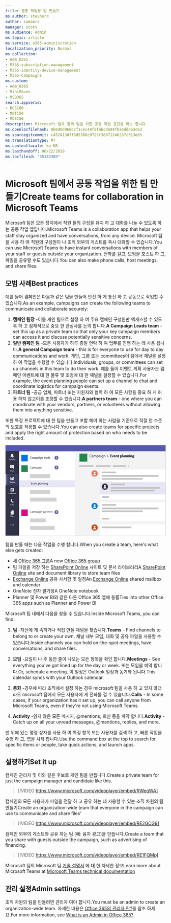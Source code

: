 ```yaml
---
title: 공동 작업용 팀 만들기
ms.author: stevhord
author: samanro
manager: scotv
ms.audience: Admin
ms.topic: article
ms.service: o365-administration
localization_priority: Normal
ms.collection:
- Adm_O365
- M365-subscription-management
- M365-identity-device-management
- M365-Campaigns
ms.custom:
- Adm_O365
- MiniMaven
- MSB365
search.appverid:
- BCS160
- MET150
- MOE150
description: Microsoft 팀과 함께 팀을 위한 공동 작업 공간을 확보 합니다.
ms.openlocfilehash: 0b0d0d968bcf1cec44fefabcde84fba6ddab3c63
ms.sourcegitcommit: c452413dff5d5388c9725f38871246237c313e65
ms.translationtype: MT
ms.contentlocale: ko-KR
ms.lasthandoff: 06/22/2019
ms.locfileid: "35183389"
---
```

# <a name="create-teams-for-collaboration-in-microsoft-teams"></a><span data-ttu-id="552f0-103">Microsoft 팀에서 공동 작업을 위한 팀 만들기</span><span class="sxs-lookup"><span data-stu-id="552f0-103">Create teams for collaboration in Microsoft Teams</span></span>

<span data-ttu-id="552f0-104">Microsoft 팀은 모든 장치에서 직원 들의 구성을 유지 하 고 대화를 나눌 수 있도록 하는 공동 작업 앱입니다.</span><span class="sxs-lookup"><span data-stu-id="552f0-104">Microsoft Teams is a collaboration app that helps your staff stay organized and have conversations, from any device.</span></span> <span data-ttu-id="552f0-105">Microsoft 팀을 사용 하 여 직원의 구성원이 나 조직 외부의 게스트를 즉시 대화할 수 있습니다.</span><span class="sxs-lookup"><span data-stu-id="552f0-105">You can use Microsoft Teams to have instant conversations with members of your staff or guests outside your organization.</span></span> <span data-ttu-id="552f0-106">전화를 걸고, 모임을 호스트 하 고, 파일을 공유할 수도 있습니다.</span><span class="sxs-lookup"><span data-stu-id="552f0-106">You can also make phone calls, host meetings, and share files.</span></span>

## <a name="best-practices"></a><span data-ttu-id="552f0-107">모범 사례</span><span class="sxs-lookup"><span data-stu-id="552f0-107">Best practices</span></span>

<span data-ttu-id="552f0-108">예를 들어 캠페인은 다음과 같은 팀을 만들어 안전 하 게 통신 하 고 공동으로 작업할 수 있습니다.</span><span class="sxs-lookup"><span data-stu-id="552f0-108">As an example, campaigns can create the following teams to communicate and collaborate securely:</span></span>

1. <span data-ttu-id="552f0-109">**캠페인 팀장** -이를 개인 팀으로 설정 하 여 주요 캠페인 구성원만 액세스할 수 있도록 하 고 잠재적으로 중요 한 관심사를 논의 합니다.</span><span class="sxs-lookup"><span data-stu-id="552f0-109">**A Campaign Leads team** - set this up as a private team so that only your key campaign members can access it and discuss potentially sensitive concerns.</span></span>
2. <span data-ttu-id="552f0-110">**일반 캠페인 팀** -모든 사용자가 하루 종일 연락 하 여 업무를 진행 하는 데 사용 됩니다.</span><span class="sxs-lookup"><span data-stu-id="552f0-110">**A general Campaign team** - this is for everyone to use for day to day communications and work.</span></span> <span data-ttu-id="552f0-111">개인, 그룹 또는 committees이 팀에서 채널을 설정 하 여 작업을 수행할 수 있습니다.</span><span class="sxs-lookup"><span data-stu-id="552f0-111">Individuals, groups, or committees can set up channels in this team to do their work.</span></span> <span data-ttu-id="552f0-112">예를 들어 이벤트 계획 사용자는 캠페인 이벤트에 대 한 물류 및 조정에 대 한 채널을 설정할 수 있습니다.</span><span class="sxs-lookup"><span data-stu-id="552f0-112">For example, the event planning people can set up a channel to chat and coordinate logistics for campaign events.</span></span>
3. <span data-ttu-id="552f0-113">**파트너 팀** -공급 업체, 파트너 또는 지원자와 협력 하 여 모든 사항을 중요 하 게 허용 하지 않고이를 조정할 수 있습니다.</span><span class="sxs-lookup"><span data-stu-id="552f0-113">**A partners team** - one where you can coordinate with your vendors, partners, or volunteers without allowing them into anything sensitive.</span></span>

<span data-ttu-id="552f0-114">또한 특정 프로젝트에 대 한 팀을 만들고 포함 해야 하는 사람을 기준으로 적절 한 수준의 보호를 적용할 수 있습니다.</span><span class="sxs-lookup"><span data-stu-id="552f0-114">You can also create teams for specific projects and apply the right amount of protection based on who needs to be included.</span></span> 

![보안 통신 및 공동 작업을 허용 하는 세 개의 개별 팀이 포함 된 Microsoft 팀 창 다이어그램](media/m365-democracy-teams-collab.png)

<span data-ttu-id="552f0-116">팀을 만들 때는 다음 작업을 수행 합니다.</span><span class="sxs-lookup"><span data-stu-id="552f0-116">When you create a team, here's what else gets created:</span></span>

- <span data-ttu-id="552f0-117">새 [Office 365 그룹](https://docs.microsoft.com/en-us/MicrosoftTeams/office-365-groups)</span><span class="sxs-lookup"><span data-stu-id="552f0-117">A new [Office 365 group](https://docs.microsoft.com/en-us/MicrosoftTeams/office-365-groups)</span></span>
- <span data-ttu-id="552f0-118">팀 파일을 저장 하는 [SharePoint Online](https://docs.microsoft.com/en-us/MicrosoftTeams/sharepoint-onedrive-interact) 사이트 및 문서 라이브러리</span><span class="sxs-lookup"><span data-stu-id="552f0-118">A [SharePoint Online](https://docs.microsoft.com/en-us/MicrosoftTeams/sharepoint-onedrive-interact) site and document library to store team files</span></span>
- <span data-ttu-id="552f0-119">[Exchange Online](https://docs.microsoft.com/en-us/MicrosoftTeams/exchange-teams-interact) 공유 사서함 및 일정</span><span class="sxs-lookup"><span data-stu-id="552f0-119">An [Exchange Online](https://docs.microsoft.com/en-us/MicrosoftTeams/exchange-teams-interact) shared mailbox and calendar</span></span>
- <span data-ttu-id="552f0-120">OneNote 전자 필기장</span><span class="sxs-lookup"><span data-stu-id="552f0-120">A OneNote notebook</span></span>
- <span data-ttu-id="552f0-121">Planner 및 Power BI와 같은 다른 Office 365 앱에 동률</span><span class="sxs-lookup"><span data-stu-id="552f0-121">Ties into other Office 365 apps such as Planner and Power BI</span></span>

<span data-ttu-id="552f0-122">Microsoft 팀 내에서 다음을 찾을 수 있습니다.</span><span class="sxs-lookup"><span data-stu-id="552f0-122">Inside Microsoft Teams, you can find:</span></span>
1. <span data-ttu-id="552f0-123">**팀** -자신에 게 속하거나 직접 만들 채널을 찾습니다.</span><span class="sxs-lookup"><span data-stu-id="552f0-123">**Teams** - Find channels to belong to or create your own.</span></span> <span data-ttu-id="552f0-124">채널 내부 모임, 대화 및 공유 파일을 사용할 수 있습니다.</span><span class="sxs-lookup"><span data-stu-id="552f0-124">Inside channels you can hold on-the-spot meetings, have conversations, and share files.</span></span>

2. <span data-ttu-id="552f0-125">**모임** -요일이 나 주 동안 줄이 나오는 모든 항목을 확인 합니다.</span><span class="sxs-lookup"><span data-stu-id="552f0-125">**Meetings** - See everything you've got lined up for the day or week.</span></span> <span data-ttu-id="552f0-126">또는 모임을 예약 합니다.</span><span class="sxs-lookup"><span data-stu-id="552f0-126">Or, schedule a meeting.</span></span> <span data-ttu-id="552f0-127">이 일정은 Outlook 일정과 동기화 됩니다.</span><span class="sxs-lookup"><span data-stu-id="552f0-127">This calendar syncs with your Outlook calendar.</span></span>
 
3. <span data-ttu-id="552f0-128">**통화** -경우에 따라 조직에서 설정 하는 경우 microsoft 팀을 사용 하 고 있지 않더라도 microsoft 팀에서 모든 사용자에 게 전화를 걸 수 있습니다.</span><span class="sxs-lookup"><span data-stu-id="552f0-128">**Calls** - In some cases, if your organization has it set up, you can call anyone from Microsoft Teams, even if they're not using Microsoft Teams.</span></span>

4. <span data-ttu-id="552f0-129">**Activity** -읽지 않은 모든 메시지, @mentions, 회신 등을 파악 합니다.</span><span class="sxs-lookup"><span data-stu-id="552f0-129">**Activity** - Catch up on all your unread messages, @mentions, replies, and more.</span></span> 

<span data-ttu-id="552f0-130">맨 위에 있는 명령 상자를 사용 하 여 특정 항목 또는 사용자를 검색 하 고, 빠른 작업을 수행 하 고, 앱을 시작 합니다.</span><span class="sxs-lookup"><span data-stu-id="552f0-130">Use the command box at the top to search for specific items or people, take quick actions, and launch apps.</span></span>


## <a name="set-it-up"></a><span data-ttu-id="552f0-131">설정하기</span><span class="sxs-lookup"><span data-stu-id="552f0-131">Set it up</span></span>


<span data-ttu-id="552f0-132">캠페인 관리자 및 이와 같은 후보로 개인 팀을 만듭니다.</span><span class="sxs-lookup"><span data-stu-id="552f0-132">Create a private team for just the campaign manager and candidate like this.</span></span> 

> [!VIDEO https://www.microsoft.com/videoplayer/embed/RWeqWA]

<span data-ttu-id="552f0-133">캠페인의 모든 사용자가 파일을 전달 하 고 공유 하는 데 사용할 수 있는 조직 차원의 팀 만들기</span><span class="sxs-lookup"><span data-stu-id="552f0-133">Create an organization-wide team that everyone in the campaign can use to communicate and share files'</span></span>

> [!VIDEO https://www.microsoft.com/videoplayer/embed/RE2GCG9]

<span data-ttu-id="552f0-134">캠페인 외부의 게스트와 공유 하는 팀 (예: 융자 광고)을 만듭니다.</span><span class="sxs-lookup"><span data-stu-id="552f0-134">Create a team that you share with guests outside the campaign, such as advertising of financing.</span></span>

> [!VIDEO https://www.microsoft.com/videoplayer/embed/RE1FQMp]

<span data-ttu-id="552f0-135">Microsoft 팀의 Microsoft 팀 [기술 설명서](https://docs.microsoft.com/en-us/microsoftteams/microsoft-teams) 에 대 한 자세한 정보</span><span class="sxs-lookup"><span data-stu-id="552f0-135">Learn more about Microsoft Teams at [Microsoft Teams technical documentation](https://docs.microsoft.com/en-us/microsoftteams/microsoft-teams)</span></span>

## <a name="admin-settings"></a><span data-ttu-id="552f0-136">관리 설정</span><span class="sxs-lookup"><span data-stu-id="552f0-136">Admin settings</span></span>

<span data-ttu-id="552f0-137">조직 차원의 팀을 만들려면 관리자 여야 합니다.</span><span class="sxs-lookup"><span data-stu-id="552f0-137">You must be an admin to create an organization-wide team.</span></span> <span data-ttu-id="552f0-138">자세한 내용은 [Office 365의 관리자 란?](https://support.office.com/en-us/article/what-is-an-admin-e123627e-4892-4461-b9aa-1b6d57a5cfa4?ui=en-US&rs=en-US&ad=US)를 참조 하세요.</span><span class="sxs-lookup"><span data-stu-id="552f0-138">For more information, see [What is an Admin in Office 365?](https://support.office.com/en-us/article/what-is-an-admin-e123627e-4892-4461-b9aa-1b6d57a5cfa4?ui=en-US&rs=en-US&ad=US).</span></span>
  